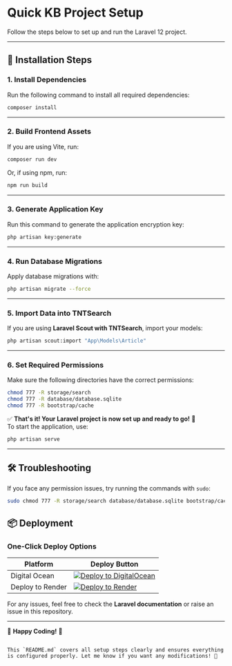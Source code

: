 
# Quick KB Project Setup

Follow the steps below to set up and run the Laravel 12 project.

---

## 🚀 **Installation Steps**

### **1. Install Dependencies**
Run the following command to install all required dependencies:

```sh
composer install
```

---

### **2. Build Frontend Assets**
If you are using Vite, run:

```sh
composer run dev
```

Or, if using npm, run:

```sh
npm run build
```

---

### **3. Generate Application Key**
Run this command to generate the application encryption key:

```sh
php artisan key:generate
```

---

### **4. Run Database Migrations**
Apply database migrations with:

```sh
php artisan migrate --force
```

---

### **5. Import Data into TNTSearch**
If you are using **Laravel Scout with TNTSearch**, import your models:

```sh
php artisan scout:import "App\Models\Article"
```

---

### **6. Set Required Permissions**
Make sure the following directories have the correct permissions:

```sh
chmod 777 -R storage/search
chmod 777 -R database/database.sqlite
chmod 777 -R bootstrap/cache
```

✅ **That's it! Your Laravel project is now set up and ready to go!** 🎉  
To start the application, use:

```sh
php artisan serve
```

---

## 🛠 **Troubleshooting**
If you face any permission issues, try running the commands with `sudo`:

```sh
sudo chmod 777 -R storage/search database/database.sqlite bootstrap/cache
```

## 📦 Deployment


### One-Click Deploy Options

| Platform | Deploy Button |
|----------|--------------|
| Digital Ocean | [![Deploy to DigitalOcean](https://www.deploytodo.com/do-btn-blue.svg)](https://cloud.digitalocean.com/apps/new?repo=https://github.com/cs-quicklabs/quick-kb/tree/one-click-deployment&spec=.do/deploy.template.yaml) |
|Deploy to Render| [![Deploy to Render](https://render.com/images/deploy-to-render-button.svg)](https://render.com/deploy?repo=https://github.com/cs-quicklabs/quick-kb/tree/feature/feature/quick-kb)|




For any issues, feel free to check the **Laravel documentation** or raise an issue in this repository.

---

🚀 **Happy Coding!** 🎯
```

This `README.md` covers all setup steps clearly and ensures everything is configured properly. Let me know if you want any modifications! 🚀